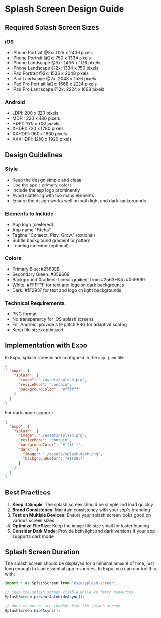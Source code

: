 # Splash Screen Design Guide

## Required Splash Screen Sizes

### iOS
- iPhone Portrait @3x: 1125 x 2436 pixels
- iPhone Portrait @2x: 750 x 1334 pixels
- iPhone Landscape @3x: 2436 x 1125 pixels
- iPhone Landscape @2x: 1334 x 750 pixels
- iPad Portrait @2x: 1536 x 2048 pixels
- iPad Landscape @2x: 2048 x 1536 pixels
- iPad Pro Portrait @2x: 1668 x 2224 pixels
- iPad Pro Landscape @2x: 2224 x 1668 pixels

### Android
- LDPI: 200 x 320 pixels
- MDPI: 320 x 480 pixels
- HDPI: 480 x 800 pixels
- XHDPI: 720 x 1280 pixels
- XXHDPI: 960 x 1600 pixels
- XXXHDPI: 1280 x 1920 pixels

## Design Guidelines

### Style
- Keep the design simple and clean
- Use the app's primary colors
- Include the app logo prominently
- Avoid cluttering with too many elements
- Ensure the design works well on both light and dark backgrounds

### Elements to Include
- App logo (centered)
- App name "Fitcha"
- Tagline "Connect. Play. Grow." (optional)
- Subtle background gradient or pattern
- Loading indicator (optional)

### Colors
- Primary Blue: #2563EB
- Secondary Green: #059669
- Background Gradient: Linear gradient from #2563EB to #059669
- White: #FFFFFF for text and logo on dark backgrounds
- Dark: #1F2937 for text and logo on light backgrounds

### Technical Requirements
- PNG format
- No transparency for iOS splash screens
- For Android, provide a 9-patch PNG for adaptive scaling
- Keep file sizes optimized

## Implementation with Expo

In Expo, splash screens are configured in the `app.json` file:

```json
{
  "expo": {
    "splash": {
      "image": "./assets/splash.png",
      "resizeMode": "contain",
      "backgroundColor": "#ffffff"
    }
  }
}
```

For dark mode support:

```json
{
  "expo": {
    "splash": {
      "image": "./assets/splash.png",
      "resizeMode": "contain",
      "backgroundColor": "#ffffff",
      "dark": {
        "image": "./assets/splash-dark.png",
        "backgroundColor": "#1F2937"
      }
    }
  }
}
```

## Best Practices

1. **Keep it Simple**: The splash screen should be simple and load quickly
2. **Brand Consistency**: Maintain consistency with your app's branding
3. **Test on Multiple Devices**: Ensure your splash screen looks good on various screen sizes
4. **Optimize File Size**: Keep the image file size small for faster loading
5. **Consider Dark Mode**: Provide both light and dark versions if your app supports dark mode

## Splash Screen Duration

The splash screen should be displayed for a minimal amount of time, just long enough to load essential app resources. In Expo, you can control this with:

```javascript
import * as SplashScreen from 'expo-splash-screen';

// Keep the splash screen visible while we fetch resources
SplashScreen.preventAutoHideAsync();

// When resources are loaded, hide the splash screen
SplashScreen.hideAsync();
```
